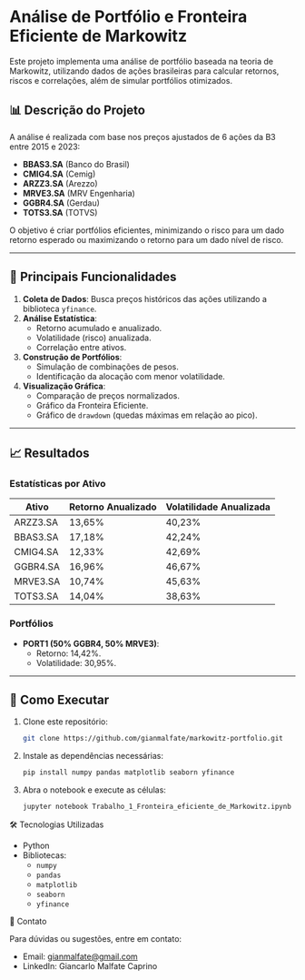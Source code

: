# Análise de Portfólio e Fronteira Eficiente de Markowitz

Este projeto implementa uma análise de portfólio baseada na teoria de Markowitz, utilizando dados de ações brasileiras para calcular retornos, riscos e correlações, além de simular portfólios otimizados.

## 📊 **Descrição do Projeto**
A análise é realizada com base nos preços ajustados de 6 ações da B3 entre 2015 e 2023:
- **BBAS3.SA** (Banco do Brasil)
- **CMIG4.SA** (Cemig)
- **ARZZ3.SA** (Arezzo)
- **MRVE3.SA** (MRV Engenharia)
- **GGBR4.SA** (Gerdau)
- **TOTS3.SA** (TOTVS)

O objetivo é criar portfólios eficientes, minimizando o risco para um dado retorno esperado ou maximizando o retorno para um dado nível de risco.

---

## 🚀 **Principais Funcionalidades**
1. **Coleta de Dados**: Busca preços históricos das ações utilizando a biblioteca `yfinance`.
2. **Análise Estatística**:
   - Retorno acumulado e anualizado.
   - Volatilidade (risco) anualizada.
   - Correlação entre ativos.
3. **Construção de Portfólios**:
   - Simulação de combinações de pesos.
   - Identificação da alocação com menor volatilidade.
4. **Visualização Gráfica**:
   - Comparação de preços normalizados.
   - Gráfico da Fronteira Eficiente.
   - Gráfico de `drawdown` (quedas máximas em relação ao pico).

---

## 📈 **Resultados**
### Estatísticas por Ativo
| Ativo      | Retorno Anualizado | Volatilidade Anualizada |
|------------|--------------------|-------------------------|
| ARZZ3.SA   | 13,65%            | 40,23%                 |
| BBAS3.SA   | 17,18%            | 42,24%                 |
| CMIG4.SA   | 12,33%            | 42,69%                 |
| GGBR4.SA   | 16,96%            | 46,67%                 |
| MRVE3.SA   | 10,74%            | 45,63%                 |
| TOTS3.SA   | 14,04%            | 38,63%                 |

### Portfólios
- **PORT1 (50% GGBR4, 50% MRVE3)**:
  - Retorno: 14,42%.
  - Volatilidade: 30,95%.

---

## 📂 **Como Executar**
1. Clone este repositório:
   ```bash
   git clone https://github.com/gianmalfate/markowitz-portfolio.git
2. Instale as dependências necessárias:
    ```bash
    pip install numpy pandas matplotlib seaborn yfinance
3. Abra o notebook e execute as células:
    ```bash
    jupyter notebook Trabalho_1_Fronteira_eficiente_de_Markowitz.ipynb

🛠 Tecnologias Utilizadas
- Python
- Bibliotecas:
    - `numpy`
    - `pandas`
    - `matplotlib`
    - `seaborn`
    - `yfinance`

📧 Contato

Para dúvidas ou sugestões, entre em contato:
- Email: gianmalfate@gmail.com
- LinkedIn: Giancarlo Malfate Caprino
